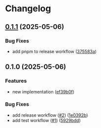 # Changelog

## [0.1.1](https://github.com/vasco-santos/varsig/compare/v0.1.0...v0.1.1) (2025-05-06)


### Bug Fixes

* add pnpm to release workflow ([375583a](https://github.com/vasco-santos/varsig/commit/375583a27f728881013d1d65cfedf5b9882c7736))

## 0.1.0 (2025-05-06)


### Features

* new implementation ([ef39b0f](https://github.com/vasco-santos/varsig/commit/ef39b0f7cd3f634f30f3f0415e189b8726ff4f6e))


### Bug Fixes

* add release workflow ([#2](https://github.com/vasco-santos/varsig/issues/2)) ([1e0392b](https://github.com/vasco-santos/varsig/commit/1e0392b5c4e107b9ceaaf175750ca57b76ccf969))
* add test workflow ([#1](https://github.com/vasco-santos/varsig/issues/1)) ([5929bdd](https://github.com/vasco-santos/varsig/commit/5929bdd54780139254a0bd94670e3916ff50e40e))
